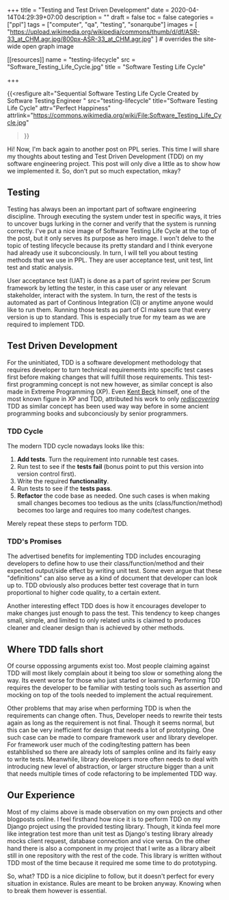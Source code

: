 +++
title = "Testing and Test Driven Development"
date = 2020-04-14T04:29:39+07:00
description = ""
draft = false
toc = false
categories = ["ppl"]
tags = ["computer", "qa", "testing", "sonarqube"]
images = [
  "https://upload.wikimedia.org/wikipedia/commons/thumb/d/df/ASR-33_at_CHM.agr.jpg/800px-ASR-33_at_CHM.agr.jpg"
] # overrides the site-wide open graph image

[[resources]]
  name = "testing-lifecycle"
  src = "Software_Testing_Life_Cycle.jpg"
  title = "Software Testing Life Cycle"

+++

{{<resfigure
  alt="Sequential Software Testing Life Cycle Created by Software Testing Engineer "
  src="testing-lifecycle"
  title="Software Testing Life Cycle"
  attr="Perfect Happiness"
  attrlink="https://commons.wikimedia.org/wiki/File:Software_Testing_Life_Cycle.jpg"
>}}

Hi! Now, I'm back again to another post on PPL series. This time I will share
my thoughts about testing and Test Driven Development (TDD) on my software
engineering project. This post will only dive a little as to show how we
implemented it. So, don't put so much expectation, mkay?

<!--more-->

## Testing

Testing has always been an important part of software engineering discipline.
Through executing the system under test in specific ways, it tries to uncover
bugs lurking in the corner and verify that the system is running correctly. I've
put a nice image of Software Testing Life Cycle at the top of the post, but it
only serves its purpose as hero image. I won't delve to the topic of testing
lifecycle because its pretty standard and I think everyone had already use it
subconciously. In turn, I will tell you about testing methods that we use in
PPL. They are user acceptance test, unit test, lint test and static analysis.

User acceptance test (UAT) is done as a part of sprint review per Scrum
framework by letting the tester, in this case user or any relevant stakeholder,
interact with the system. In turn, the rest of the tests is automated as part of
Continous Integration (CI) or anytime anyone would like to run them. Running
those tests as part of CI makes sure that every version is up to standard. This
is especially true for my team as we are required to implement TDD.

## Test Driven Development

For the uninitiated, TDD is a software development methodology that requires
developer to turn technical requirements into specific test cases first before
making changes that will fulfill those requirements. This test-first programming
concept is not new however, as similar concept is also made in Extreme
Programming (XP). Even [Kent Beck][kent-beck] himself, one of the most known
figure in XP and TDD, attributed his work to only
[*rediscovering*][kent-beck-quora] TDD as similar concept has been used way way
before in some ancient programming books and subconciously by senior
programmers.

### TDD Cycle

The modern TDD cycle nowadays looks like this:

1. **Add tests**. Turn the requirement into runnable test cases.
2. Run test to see if the **tests fail** (bonus point to put this version into
   version control first).
3. Write the required **functionality**.
4. Run tests to see if the **tests pass**.
5. **Refactor** the code base as needed. One such cases is when making small
   changes becomes too tedious as the units (class/function/method) becomes too
   large and requires too many code/test changes.

Merely repeat these steps to perform TDD.

### TDD's Promises

The advertised benefits for implementing TDD includes encouraging developers to
define how to use their class/function/method and their expected output/side
effect by writing unit test. Some even argue that these "definitions" can also
serve as a kind of document that developer can look up to. TDD obviously also
produces better test coverage that in turn proportional to higher code quality,
to a certain extent.

Another interesting effect TDD does is how it encourages developer to make
changes just enough to pass the test. This tendency to keep changes small,
simple, and limited to only related units is claimed to produces cleaner and
cleaner design than is achieved by other methods.

## Where TDD falls short

Of course oppossing arguments exist too. Most people claiming against TDD will
most likely complain about it being too slow or something along the way. Its
event worse for those who just started or learning. Performing TDD requires the
developer to be familiar with testing tools such as assertion and mocking on top
of the tools needed to implement the actual requirement.

Other problems that may arise when performing TDD is when the requirements can
change often. Thus, Developer needs to rewrite their tests again as long as the
requirement is not final. Though it seems normal, but this can be very
inefficient for design that needs a lot of prototyping. One such case can be
made to compare framework user and library developer. For framework user much of
the coding/testing pattern has been estahblished so there are already lots of
samples online and its fairly easy to write tests. Meanwhile, library developers
more often needs to deal with introducing new level of abstraction, or larger
structure bigger than a unit that needs multiple times of code refactoring to be
implemented TDD way.

## Our Experience

Most of my claims above is made observation on my own projects and other
blogposts online. I feel firsthand how nice it is to perform TDD on my Django
project using the provided testing library. Though, it kinda feel more like
integration test more than unit test as Django's testing library already mocks
client request, database connection and vice versa. On the other hand there is
also a component in my project that I write as a library albeit still in one
repository with the rest of the code. This library is written without TDD most
of the time because it required me some time to do prototyping.

So, what? TDD is a nice dicipline to follow, but it doesn't perfect for every
situation in existance. Rules are meant to be broken anyway. Knowing when to
break them however is essential.

[kent-beck]: https://en.wikipedia.org/wiki/Kent_Beck
[kent-beck-quora]: https://www.quora.com/Why-does-Kent-Beck-refer-to-the-rediscovery-of-test-driven-development
